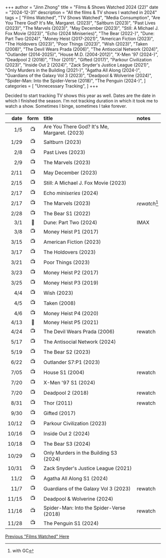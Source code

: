 +++
author = "Jinn Zhong"
title = "Films & Shows Watched 2024 (22)"
date = "2024-12-31"
description = "All the films & TV shows I watched in 2024"
tags = [
    "Films Watched",
    "TV Shows Watched",
    "Media Consumption",
    "Are You There God? It's Me, Margaret. (2023)",
    "Saltburn (2023)",
    "Past Lives (2023)",
    "The Marvels (2023)",
    "May December (2023)",
    "Still: A Michael J. Fox Movie (2023)",
    "Echo (2024 Miniseries)",
    "The Bear (2022-)",
    "Dune: Part Two (2024)",
    "Money Heist (2017-2021)",
    "American Fiction (2023)",
    "The Holdovers (2023)",
    "Poor Things (2023)",
    "Wish (2023)",
    "Taken (2008)",
    "The Devil Wears Prada (2006)",
    "The Antisocial Network (2024)",
    "Outlander (2014-2025)",
    "House M.D. (2004-2012)",
    "X-Men '97 (2024-)",
    "Deadpool 2 (2018)",
    "Thor (2011)",
    "Gifted (2017)",
    "Parkour Civilization (2023)",
    "Inside Out 2 (2024)",
    "Zack Snyder's Justice League (2021)",
    "Only Murders in the Building (2021-)",
    "Agatha All Along (2024-)",
    "Guardians of the Galaxy Vol 3 (2023)",
    "Deadpool & Wolverine (2024)",
    "Spider-Man: Into the Spider-Verse (2018)",
    "The Penguin (2024-)",
]
categories = [
    "Unnecessary Tracking",
]
+++

Decided to start tracking TV shows this year as well. Dates are the date in which I finished the season. I'm not tracking duration in which it took me to watch a show. Sometimes I binge, sometimes I take forever.

| date | form | title | notes |
| ---: | :---: | :--- | :--- |
|1/5| :tv: | Are You There God? It's Me, Margaret. (2023) | |
|1/29| :tv: | Saltburn (2023) | |
|2/8| :tv: | Past Lives (2023) | |
|2/9| :tv: | The Marvels (2023) | |
|2/11| :tv: | May December (2023) | | 
|2/15| :tv: | Still: A Michael J. Fox Movie (2023) | |
|2/17| :tv: | Echo _miniseries_ (2024) | |
|2/17| :tv: | The Marvels (2023) | _rewatch_[^1] |
|2/28| :tv: | The Bear S1 (2022) | |
|3/1|:movie_camera:| Dune: Part Two (2024) |IMAX|
|3/8|:tv:| Money Heist P1 (2017) | | 
|3/15|:tv:| American Fiction (2023) | |
|3/17|:tv:| The Holdovers (2023) | |
|3/21|:tv:| Poor Things (2023) | |
|3/23|:tv:| Money Heist P2 (2017) | | 
|3/25|:tv:| Money Heist P3 (2019) | | 
|4/4|:tv:| Wish (2023) | |
|4/5|:tv:| Taken (2008) | |
|4/6|:tv:| Money Heist P4 (2020) | |
|4/13|:iphone:| Money Heist P5 (2021) | |
|4/24|:tv:| The Devil Wears Prada (2006) | rewatch |
|5/17|:tv:| The Antisocial Network (2024) | |
|5/19|:tv:| The Bear S2 (2023) | |
|6/22|:tv:| Outlander S7:P1 (2023) | |
|7/05|:tv:| House S1 (2004) | rewatch |
|7/20|:tv:| X-Men '97 S1 (2024) | |
|7/20|:tv:| Deadpool 2 (2018) | rewatch |
|8/31|:tv:| Thor (2011) | rewatch |
|9/30|:tv:| Gifted (2017) | |
|10/12|:tv:| Parkour Civilization (2023) | |
|10/16|:tv:| Inside Out 2 (2024) | |
|10/18|:tv:| The Bear S3 (2024) | |
|10/29|:tv:| Only Murders in the Building S3 (2024) | |
|10/31|:tv:| Zack Snyder's Justice League (2021) | |
|11/2|:tv:| Agatha All Along S1 (2024) | |
|11/7|:tv:| Guardians of the Galaxy Vol 3 (2023) |rewatch|
|11/15|:tv:| Deadpool & Wolverine (2024) ||
|11/16|:tv:| Spider-Man: Into the Spider-Verse (2018) |rewatch|
|11/28|:tv:| The Penguin S1 (2024) ||



[Previous "Films Watched" Here](https://journal.jinnzhong.com/tags/films-watched/)

[^1]: with GC
